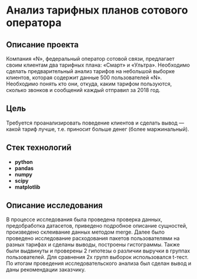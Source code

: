# Анализ тарифных планов сотового оператора

## Описание проекта
Компания «N», федеральный оператор сотовой связи, предлагает своим клиентам два тарифных плана: «Смарт» и «Ультра». Необходимо сделать предварительный анализ тарифов на небольшой выборке клиентов, которая содержит данные 500 пользователей «N». Необходимо понять кто они, откуда, каким тарифом пользуются, сколько звонков и сообщений каждый отправил за 2018 год.

## Цель
Требуется проанализировать поведение клиентов и сделать вывод — какой тариф лучше, т.е. приносит больше денег (более маржинальный).

## Стек технологий

- **python**
- **pandas**
- **numpy**
- **scipy**
- **matplotlib**

## Описание исследования
В процессе исследования была проведена проверка данных, предобработка датасетов, приведено подробное описание сущностей, произведено склеивание данных методом merge. Далее было проведено исследование расходования пакетов пользователями на разных тарифах и сделаны выводы, построены гистограммы. Также были выдвинуты и проверены 2 гипотезы о различии выручки в группах пользователей. Для сравнения 2х групп выборок использовался t-тест. По итогам проведения исследовательского анализа был сделан вывод и даны рекомендации заказчику. 
